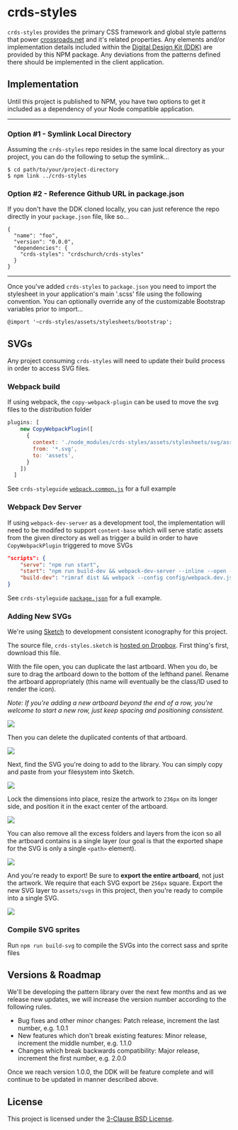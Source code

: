# crds-styles

`crds-styles` provides the primary CSS framework and global style patterns that power [crossroads.net](http://crossroads.net) and it's related properties. Any elements and/or implementation details included within the [Digital Design Kit (DDK)](http://github.com/crdschurch/crds-styleguide) are provided by this NPM package. Any deviations from the patterns defined there should be implemented in the client application.

## Implementation

Until this project is published to NPM, you have two options to get it included as a dependency of your Node compatible application.

---

### Option #1 - Symlink Local Directory

Assuming the `crds-styles` repo resides in the same local directory as your project, you can do the following to setup the symlink...

    $ cd path/to/your/project-directory
    $ npm link ../crds-styles

### Option #2 - Reference Github URL in package.json

If you don't have the DDK cloned locally, you can just reference the repo directly in your `package.json` file, like so...

    {
      "name": "foo",
      "version": "0.0.0",
      "dependencies": {
        "crds-styles": "crdschurch/crds-styles"
      }
    }

---

Once you've added `crds-styles` to `package.json` you need to import the stylesheet in your application's main '.scss' file using the following convention. You can optionally override any of the customizable Bootstrap variables prior to import...

    @import '~crds-styles/assets/stylesheets/bootstrap';

## SVGs

Any project consuming `crds-styles` will need to update their build process in order to access SVG files.  

### Webpack build
If using webpack, the `copy-webpack-plugin` can be used to move the svg files to the distribution folder
```javascript
plugins: [
    new CopyWebpackPlugin([
      {
        context: './node_modules/crds-styles/assets/stylesheets/svg/assets',
        from: '*.svg',
        to: 'assets',
      }
    ])
  ]
```
See `crds-styleguide` [`webpack.common.js`](https://github.com/crdschurch/crds-styleguide/blob/development/config/webpack.common.js) for a full example

### Webpack Dev Server
If using `webpack-dev-server` as a development tool, the implementation will need to be modifed to support `content-base` which will serve static assets from the given directory as well as trigger a build in order to have `CopyWebpackPlugin` triggered to move SVGs
```json
"scripts": {
    "serve": "npm run start",
    "start": "npm run build-dev && webpack-dev-server --inline --open --progress --port 4200 --content-base dist/",
    "build-dev": "rimraf dist && webpack --config config/webpack.dev.js --progress --profile --bail",
}
```
See `crds-styleguide` [`package.json`](https://github.com/crdschurch/crds-styleguide/blob/development/package.json) for a full example.

### Adding New SVGs
We're using [Sketch](https://www.sketchapp.com/) to development consistent iconography for this project.

The source file, `crds-styles.sketch` is [hosted on Dropbox](https://www.dropbox.com/sh/d04xcc0lk5tbo71/AAD-EWEnTQkDrgITNR_DArmga/library). First thing's first, download this file.

With the file open, you can duplicate the last artboard. When you do, be sure to drag the artboard down to the bottom of the lefthand panel. Rename the artboard appropriately (this name will eventually be the class/ID used to render the icon).

_Note: If you're adding a new artboard beyond the end of a row, you're welcome to start a new row, just keep spacing and positioning consistent._

![](https://github.com/crdschurch/crds-styleguide/blob/defect/DE2890-convert-svg-to-paths/src/assets/images/sketch-icon-docs/duplicate-artboard.gif?raw=true)

Then you can delete the duplicated contents of that artboard.

![](https://raw.githubusercontent.com/crdschurch/crds-styleguide/defect/DE2890-convert-svg-to-paths/src/assets/images/sketch-icon-docs/delete-layer.gif?raw=true)

Next, find the SVG you're doing to add to the library. You can simply copy and paste from your filesystem into Sketch.

![](https://github.com/crdschurch/crds-styleguide/blob/defect/DE2890-convert-svg-to-paths/src/assets/images/sketch-icon-docs/import-shape.gif?raw=true)

Lock the dimensions into place, resize the artwork to `236px` on its longer side, and position it in the exact center of the artboard.

![](https://github.com/crdschurch/crds-styleguide/blob/defect/DE2890-convert-svg-to-paths/src/assets/images/sketch-icon-docs/resize-and-center.gif?raw=true)

You can also remove all the excess folders and layers from the icon so all the artboard contains is a single layer (our goal is that the exported shape for the SVG is only a single `<path>` element).

![](https://github.com/crdschurch/crds-styleguide/blob/defect/DE2890-convert-svg-to-paths/src/assets/images/sketch-icon-docs/remove-extra-layers.gif?raw=true)

And you're ready to export! Be sure to **export the entire artboard**, not just the artwork. We require that each SVG export be `256px` square. Export the new SVG layer to `assets/svgs` in this project, then you're ready to compile into a single SVG.

![](https://github.com/crdschurch/crds-styleguide/blob/defect/DE2890-convert-svg-to-paths/src/assets/images/sketch-icon-docs/export-svg.gif?raw=true)

### Compile SVG sprites
Run `npm run build-svg` to compile the SVGs into the correct sass and sprite files

## Versions &amp; Roadmap

We'll be developing the pattern library over the next few months and as we release new updates, we will increase the version number according to the following rules.

* Bug fixes and other minor changes: Patch release, increment the last number, e.g. 1.0.1
* New features which don't break existing features: Minor release, increment the middle number, e.g. 1.1.0
* Changes which break backwards compatibility: Major release, increment the first number, e.g. 2.0.0

Once we reach version 1.0.0, the DDK will be feature complete and will continue to be updated in manner described above.

## License

This project is licensed under the [3-Clause BSD License](https://opensource.org/licenses/BSD-3-Clause). 
